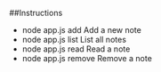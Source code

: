 
##Instructions

- node app.js add     Add a new note
- node app.js list    List all notes
- node app.js read    Read a note
- node app.js remove  Remove a note
